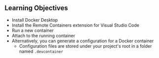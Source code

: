 ## Learning Objectives

* Install Docker Desktop
* Install the Remote Containers extension for Visual Studio Code
* Run a new container
* Attach to the running container
* Alternatively, you can generate a configuration for a Docker container
  * Configuration files are stored under your project's root in a folder named `.devcontainer`
